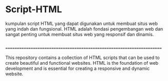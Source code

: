 # Script-HTML
kumpulan script HTML yang dapat digunakan untuk membuat situs web yang indah dan fungsional. HTML adalah fondasi pengembangan web dan sangat penting untuk membuat situs web yang responsif dan dinamis.

                                     ====================================================================
                                        
This repository contains a collection of HTML scripts that can be used to create beautiful and functional websites. HTML is the foundation of web development and is essential for creating a responsive and dynamic website.                                        

